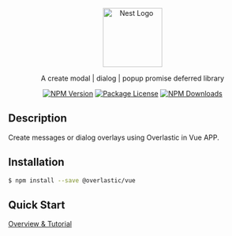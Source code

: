 <p align="center">
  <a href="https://overlastic.vercel.app/" target="blank">
    <img src="https://github.com/hairyf/overlastic/raw/master/docs/public/circle.svg" width="120" alt="Nest Logo" />
  </a>
</p>

<p align="center">
 A create modal | dialog | popup promise deferred library
</p>

<p align="center">
  <a href="https://www.npmjs.com/@overlastic/vue"><img src="https://img.shields.io/npm/v/@overlastic/vue.svg" alt="NPM Version" /></a>
  <a href="https://www.npmjs.com/@overlastic/vue"><img src="https://img.shields.io/npm/l/@overlastic/vue.svg" alt="Package License" /></a>
  <a href="https://www.npmjs.com/@overlastic/vue"><img src="https://img.shields.io/npm/dm/@overlastic/vue.svg" alt="NPM Downloads" /></a>
</p>

## Description

Create messages or dialog overlays using Overlastic in Vue APP.

## Installation

```bash
$ npm install --save @overlastic/vue
```

## Quick Start

[Overview & Tutorial](https://overlastic.vercel.app/vue/)
